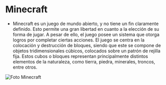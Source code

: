 # Minecraft
- Minecraft es un juego de mundo abierto, y no tiene un fin claramente definido. Esto permite una gran libertad en cuanto a la elección de su forma de jugar. A pesar de ello, el juego posee un sistema que otorga logros por completar ciertas acciones.​ 
El juego se centra en la colocación y destrucción de bloques, siendo que este se compone de objetos tridimensionales cúbicos, colocados sobre un patrón de rejilla fija. Estos cubos o bloques representan principalmente distintos elementos de la naturaleza, como tierra, piedra, minerales, troncos, entre otros.

![Foto Minecraft](https://cloudfront-us-east-1.images.arcpublishing.com/gruporepublica/5UM67DHIRNGGDD3WTABW5GT444.jpg)